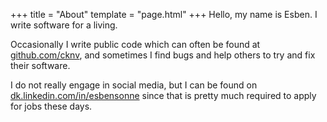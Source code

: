 +++
title = "About"
template = "page.html"
+++
Hello, my name is Esben.
I write software for a living.

Occasionally I write public code which can often be found at [github.com/cknv](https://github.com/cknv), and sometimes I find bugs and help others to try and fix their software.

I do not really engage in social media, but I can be found on [dk.linkedin.com/in/esbensonne](http://dk.linkedin.com/in/esbensonne) since that is pretty much required to apply for jobs these days.
